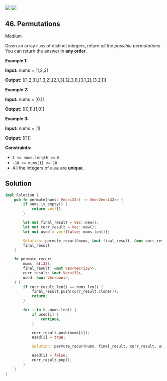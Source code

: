 [![](https://img.shields.io/github/stars/javadev/LeetCode-in-All?label=Stars&style=flat-square)](https://github.com/javadev/LeetCode-in-All)
[![](https://img.shields.io/github/forks/javadev/LeetCode-in-All?label=Fork%20me%20on%20GitHub%20&style=flat-square)](https://github.com/javadev/LeetCode-in-All/fork)

## 46\. Permutations

Medium

Given an array `nums` of distinct integers, return _all the possible permutations_. You can return the answer in **any order**.

**Example 1:**

**Input:** nums = [1,2,3]

**Output:** [[1,2,3],[1,3,2],[2,1,3],[2,3,1],[3,1,2],[3,2,1]]

**Example 2:**

**Input:** nums = [0,1]

**Output:** [[0,1],[1,0]]

**Example 3:**

**Input:** nums = [1]

**Output:** [[1]]

**Constraints:**

*   `1 <= nums.length <= 6`
*   `-10 <= nums[i] <= 10`
*   All the integers of `nums` are **unique**.

## Solution

```rust
impl Solution {
    pub fn permute(nums: Vec<i32>) -> Vec<Vec<i32>> {
        if nums.is_empty() {
            return vec![];
        }

        let mut final_result = Vec::new();
        let mut curr_result = Vec::new();
        let mut used = vec![false; nums.len()];

        Solution::permute_recur(&nums, &mut final_result, &mut curr_result, &mut used);
        final_result
    }

    fn permute_recur(
        nums: &[i32],
        final_result: &mut Vec<Vec<i32>>,
        curr_result: &mut Vec<i32>,
        used: &mut Vec<bool>,
    ) {
        if curr_result.len() == nums.len() {
            final_result.push(curr_result.clone());
            return;
        }

        for i in 0..nums.len() {
            if used[i] {
                continue;
            }

            curr_result.push(nums[i]);
            used[i] = true;

            Solution::permute_recur(nums, final_result, curr_result, used);

            used[i] = false;
            curr_result.pop();
        }
    }
}
```